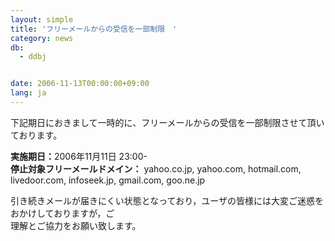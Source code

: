 ```yaml
---
layout: simple
title: 'フリーメールからの受信を一部制限　'
category: news
db:
  - ddbj


date: 2006-11-13T00:00:00+09:00
lang: ja
---
```


<html>下記期日におきまして一時的に、フリーメールからの受信を一部制限させて頂いております。

<p><b>実施期日：</b>2006年11月11日 23:00-<br><b>停止対象フリーメールドメイン：</b> yahoo.co.jp, yahoo.com, hotmail.com, livedoor.com, infoseek.jp, gmail.com, goo.ne.jp</p>

<p>引き続きメールが届きにくい状態となっており，ユーザの皆様には大変ご迷惑をおかけしておりますが，ご<br>理解とご協力をお願い致します。</p>
</html>
